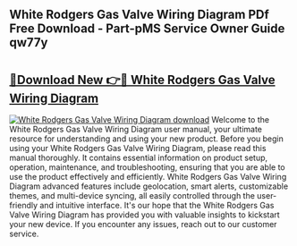 ## White Rodgers Gas Valve Wiring Diagram PDf Free Download - Part-pMS Service Owner Guide qw77y

# <h2><a href="http://dfun5g.blite.top/?on=White+Rodgers+Gas+Valve+Wiring+Diagram">🔗Download New 👉🔴 White Rodgers Gas Valve Wiring Diagram</a></h2>

[![White Rodgers Gas Valve Wiring Diagram download](https://i.imgur.com/lujVjoI.png)](http://dfun5g.blite.top/?on=White+Rodgers+Gas+Valve+Wiring+Diagram)
Welcome to the White Rodgers Gas Valve Wiring Diagram user manual, your ultimate resource for understanding and using your new product. Before you begin using your White Rodgers Gas Valve Wiring Diagram, please read this manual thoroughly. It contains essential information on product setup, operation, maintenance, and troubleshooting, ensuring that you are able to use the product effectively and efficiently. White Rodgers Gas Valve Wiring Diagram advanced features include geolocation, smart alerts, customizable themes, and multi-device syncing, all easily controlled through the user-friendly and intuitive interface. It's our hope that the White Rodgers Gas Valve Wiring Diagram has provided you with valuable insights to kickstart your new device. If you encounter any issues, reach out to our customer service.

